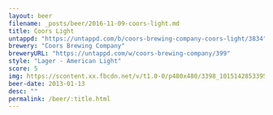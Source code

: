 ```yaml
---
layout: beer
filename: _posts/beer/2016-11-09-coors-light.md
title: Coors Light
untappd: "https://untappd.com/b/coors-brewing-company-coors-light/3834"
brewery: "Coors Brewing Company"
breweryURL: "https://untappd.com/w/coors-brewing-company/399"
style: "Lager - American Light"
score: 5
img: https://scontent.xx.fbcdn.net/v/t1.0-0/p480x480/3398_10151428533958745_102290057_n.jpg?oh=d270ba1a670447c0609b4dc54859dd33&oe=5903A3C4
beer-date: 2013-01-13
desc: ""
permalink: /beer/:title.html
---
```

